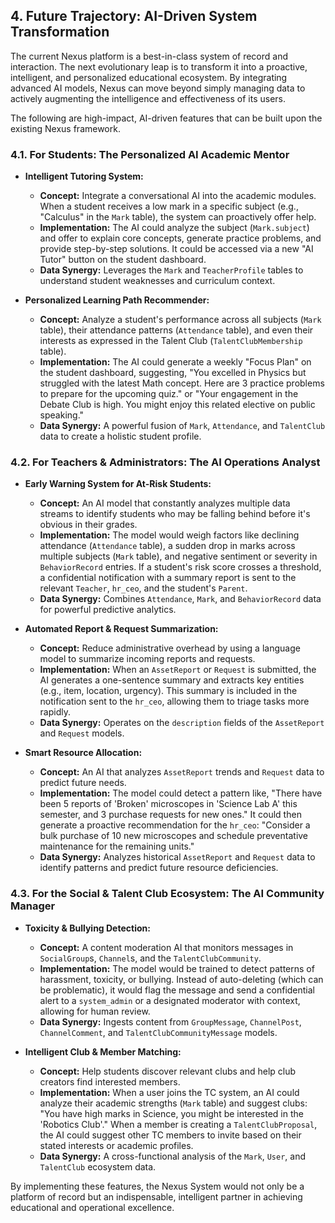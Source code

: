 
## 4. Future Trajectory: AI-Driven System Transformation

The current Nexus platform is a best-in-class system of record and interaction. The next evolutionary leap is to transform it into a proactive, intelligent, and personalized educational ecosystem. By integrating advanced AI models, Nexus can move beyond simply managing data to actively augmenting the intelligence and effectiveness of its users.

The following are high-impact, AI-driven features that can be built upon the existing Nexus framework.

### 4.1. For Students: The Personalized AI Academic Mentor

*   **Intelligent Tutoring System:**
    *   **Concept:** Integrate a conversational AI into the academic modules. When a student receives a low mark in a specific subject (e.g., "Calculus" in the `Mark` table), the system can proactively offer help.
    *   **Implementation:** The AI could analyze the subject (`Mark.subject`) and offer to explain core concepts, generate practice problems, and provide step-by-step solutions. It could be accessed via a new "AI Tutor" button on the student dashboard.
    *   **Data Synergy:** Leverages the `Mark` and `TeacherProfile` tables to understand student weaknesses and curriculum context.

*   **Personalized Learning Path Recommender:**
    *   **Concept:** Analyze a student's performance across all subjects (`Mark` table), their attendance patterns (`Attendance` table), and even their interests as expressed in the Talent Club (`TalentClubMembership` table).
    *   **Implementation:** The AI could generate a weekly "Focus Plan" on the student dashboard, suggesting, "You excelled in Physics but struggled with the latest Math concept. Here are 3 practice problems to prepare for the upcoming quiz." or "Your engagement in the Debate Club is high. You might enjoy this related elective on public speaking."
    *   **Data Synergy:** A powerful fusion of `Mark`, `Attendance`, and `TalentClub` data to create a holistic student profile.

### 4.2. For Teachers & Administrators: The AI Operations Analyst

*   **Early Warning System for At-Risk Students:**
    *   **Concept:** An AI model that constantly analyzes multiple data streams to identify students who may be falling behind before it's obvious in their grades.
    *   **Implementation:** The model would weigh factors like declining attendance (`Attendance` table), a sudden drop in marks across multiple subjects (`Mark` table), and negative sentiment or severity in `BehaviorRecord` entries. If a student's risk score crosses a threshold, a confidential notification with a summary report is sent to the relevant `Teacher`, `hr_ceo`, and the student's `Parent`.
    *   **Data Synergy:** Combines `Attendance`, `Mark`, and `BehaviorRecord` data for powerful predictive analytics.

*   **Automated Report & Request Summarization:**
    *   **Concept:** Reduce administrative overhead by using a language model to summarize incoming reports and requests.
    *   **Implementation:** When an `AssetReport` or `Request` is submitted, the AI generates a one-sentence summary and extracts key entities (e.g., item, location, urgency). This summary is included in the notification sent to the `hr_ceo`, allowing them to triage tasks more rapidly.
    *   **Data Synergy:** Operates on the `description` fields of the `AssetReport` and `Request` models.

*   **Smart Resource Allocation:**
    *   **Concept:** An AI that analyzes `AssetReport` trends and `Request` data to predict future needs.
    *   **Implementation:** The model could detect a pattern like, "There have been 5 reports of 'Broken' microscopes in 'Science Lab A' this semester, and 3 purchase requests for new ones." It could then generate a proactive recommendation for the `hr_ceo`: "Consider a bulk purchase of 10 new microscopes and schedule preventative maintenance for the remaining units."
    *   **Data Synergy:** Analyzes historical `AssetReport` and `Request` data to identify patterns and predict future resource deficiencies.

### 4.3. For the Social & Talent Club Ecosystem: The AI Community Manager

*   **Toxicity & Bullying Detection:**
    *   **Concept:** A content moderation AI that monitors messages in `SocialGroup`s, `Channel`s, and the `TalentClubCommunity`.
    *   **Implementation:** The model would be trained to detect patterns of harassment, toxicity, or bullying. Instead of auto-deleting (which can be problematic), it would flag the message and send a confidential alert to a `system_admin` or a designated moderator with context, allowing for human review.
    *   **Data Synergy:** Ingests content from `GroupMessage`, `ChannelPost`, `ChannelComment`, and `TalentClubCommunityMessage` models.

*   **Intelligent Club & Member Matching:**
    *   **Concept:** Help students discover relevant clubs and help club creators find interested members.
    *   **Implementation:** When a user joins the TC system, an AI could analyze their academic strengths (`Mark` table) and suggest clubs: "You have high marks in Science, you might be interested in the 'Robotics Club'." When a member is creating a `TalentClubProposal`, the AI could suggest other TC members to invite based on their stated interests or academic profiles.
    *   **Data Synergy:** A cross-functional analysis of the `Mark`, `User`, and `TalentClub` ecosystem data.

By implementing these features, the Nexus System would not only be a platform of record but an indispensable, intelligent partner in achieving educational and operational excellence.